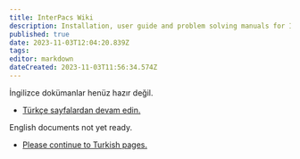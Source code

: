 ```yaml
---
title: InterPacs Wiki
description: Installation, user guide and problem solving manuals for InterPacs applications
published: true
date: 2023-11-03T12:04:20.839Z
tags: 
editor: markdown
dateCreated: 2023-11-03T11:56:34.574Z
---
```


İngilizce dokümanlar henüz hazır değil.
- [Türkçe sayfalardan devam edin.](/tr/home)

English documents not yet ready.

- [Please continue to Turkish pages.](/tr/home)
